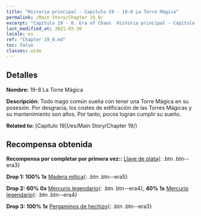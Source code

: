 ```yaml
---
title: "Historia principal - Capítulo 19 - 19-8 La Torre Mágica"
permalink: /Main Story/Chapter 19_8/
excerpt: "Capítulo 19 - 8. Era of Chaos  Historia principal - Capítulo 19_8. 19-8 La Torre Mágica"
last_modified_at: 2021-03-30
locale: es
ref: "Chapter 19_8.md"
toc: false
classes: wide
---
```


## Detalles

 **Nombre:** 19-8 La Torre Mágica

 **Descripción:** Todo mago común sueña con tener una Torre Mágica en su posesión. Por desgracia, los costes de edificación de las Torres Mágicas y su mantenimiento son altos. Por tanto, pocos logran cumplir su sueño.

 **Related to:** [Capítulo 19](/es/Main Story/Chapter 19/)

## Recompensa obtenida

 **Recompensa por completar por primera vez::** [Llave de plata](/es/Items/con_693/){: .btn .btn--era3}

 **Drop 1:** **100% 1x** [Madera mítica](/es/Items/mat_62/){: .btn .btn--era5}

 **Drop 2:** **60% 0x** [Mercurio legendario](/es/Items/mat_56/){: .btn .btn--era4}, **40% 1x** [Mercurio legendario](/es/Items/mat_56/){: .btn .btn--era4}

 **Drop 3:** **100% 1x** [Pergaminos de hechizo](/es/Items/con_694/){: .btn .btn--era3}

